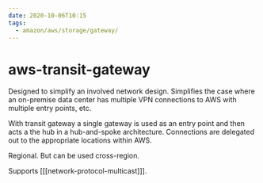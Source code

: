 ```yaml
---
date: 2020-10-06T10:15
tags:
  - amazon/aws/storage/gateway/
---
```


# aws-transit-gateway

Designed to simplify an involved network design.
Simplifies the case where an on-premise data center has multiple VPN connections to AWS with multiple entry points, etc.

With transit gateway a single gateway is used as an entry point and then acts a the hub in a hub-and-spoke architecture.
Connections are delegated out to the appropriate locations within AWS.

Regional. But can be used cross-region.

Supports [[[network-protocol-multicast]]].


